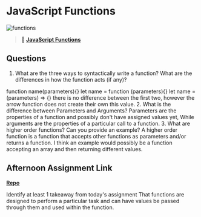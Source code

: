 # JavaScript Functions

![functions](https://bcw.blob.core.windows.net/public/img/function-anatomy.jpg)

> **📖 [JavaScript Functions](https://codeworksacademy.com/fs-student-guide/resources/wk2/02-Functions)**

## Questions

1. What are the three ways to syntactically write a function? What are the differences in how the function acts (if any)?

function name(parameters){}
let name = function (parameters){}
let name = (parameters) => {}
 there is no difference between the first two, however the arrow function does not create their own this value.
2. What is the difference between Parameters and Arguments?
Parameters are the properties of a function and possibly don't have assigned values yet, While arguments are the properties of a particular call to a function.
3. What are higher order functions? Can you provide an example? A higher order function is a function that accepts other functions as parameters and/or returns a function. I think an example would possibly be a function accepting an array and then returning different values.

## Afternoon Assignment Link

**[Repo](https://github.com/ConnerSeely/Warehouse-Manager)**

Identify at least 1 takeaway from today's assignment
That functions are designed to perform a particular task and can have values be passed through them and used within the function.